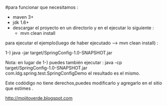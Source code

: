 #para funcionar que necesitamos :

- maven 3+
- jdk 1.6+
- descargar el proyecto en un directorio y en el ejecutar lo siguiente :
  - mvn clean install

para ejecutar el ejemplo(luego de haber ejecutado --> mvn clean install) :

 1-) java -jar target/SpringConfig-1.0-SNAPSHOT.jar

Nota: en lugar de 1-) puedes también ejecutar : 
 java -cp target/SpringConfig-1.0-SNAPSHOT.jar com.ldg.spring.test.SpringConfigDemo
  el resultado es el mismo.

Este codódigo no tiene derechos,puedes modificarlo y agregarlo en el sitio que estimes .

http://mojitoverde.blogspot.com
